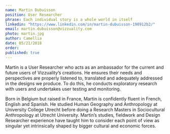 ```yaml
---
name: Martin Dubuisson
position: User Researcher   
phrase: Each individual story is a whole world in itself       
linkedin: "https://www.linkedin.com/in/martin-dubuisson-190912b2/"  	
email: martin.dubuisson@vizzuality.com     
photo: martin.jpg      
author: Camellia     
date: 05/21/2018       
order:      
published: true
---
```

Martin is a User Researcher who acts as an ambassador for the current and future users of Vizzuality’s creations. He ensures their needs and perspectives are properly listened to, translated and adequately addressed in the designs we produce. To do this, he conducts exploratory research with users and undertakes user testing and monitoring. 

Born in Belgium but raised in France, Martin is confidently fluent in French, English and Spanish. He studied Human Geography and Anthropology at University College Utrecht before doing a Research Masters in Sociocultural Anthropology at Utrecht University. Martin’s studies, fieldwork and Design Researcher experience have taught him to consider each point of view as singular yet intrinsically shaped by bigger cultural and economic forces.
